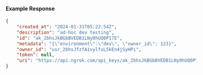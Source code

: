 <!-- Code generated for API Clients. DO NOT EDIT. -->

#### Example Response

```json
{
	"created_at": "2024-01-31T05:22:54Z",
	"description": "ad-hoc dev testing",
	"id": "ak_2bhsJkBGbBVEDB1LNy0hUQ0P17E",
	"metadata": "{\"environment\":\"dev\", \"owner_id\": 123}",
	"owner_id": "usr_2bhsJfzfA1vylfuL5kEn4jSyHPi",
	"token": null,
	"uri": "https://api.ngrok.com/api_keys/ak_2bhsJkBGbBVEDB1LNy0hUQ0P17E"
}
```
